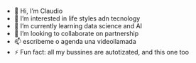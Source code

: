 - 👋 Hi, I’m Claudio
- 👀 I’m interested in life styles adn tecnology
- 🌱 I’m currently learning data science and AI
- 💞️ I’m looking to collaborate on partnership
- 📫 escribeme o agenda una videollamada
- ⚡ Fun fact: all my bussines are autotizated, and this one too

<!---
Nicaragua2018/Nicaragua2018 is a ✨ special ✨ repository because its `README.md` (this file) appears on your GitHub profile.
You can click the Preview link to take a look at your changes.
--->
